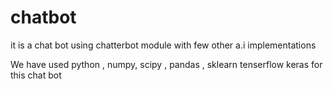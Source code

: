 # chatbot
it is a chat bot using chatterbot module with few other a.i implementations 

We have used python , numpy, scipy , pandas , sklearn  tenserflow keras for this chat bot
